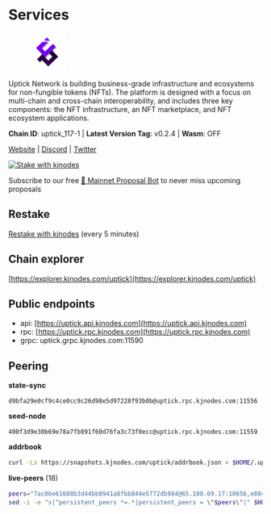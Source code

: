 # Services

<figure><img src="https://raw.githubusercontent.com/kj89/cosmos-images/main/logos/uptick.png" alt=""><figcaption></figcaption></figure>

Uptick Network is building business-grade infrastructure and  ecosystems for non-fungible tokens (NFTs). The platform is  designed with a focus on multi-chain and cross-chain interoperability,  and includes three key components: the NFT infrastructure, an NFT  marketplace, and NFT ecosystem applications.

**Chain ID**: uptick_117-1 | **Latest Version Tag**: v0.2.4 | **Wasm**: OFF

[Website](https://uptick.network) | [Discord](https://discord.gg/UzeHS7fu5H) | [Twitter](https://twitter.com/uptickproject)

[![Stake with kjnodes](https://i.ibb.co/cr44Q8j/button-stake-with-kjnodes.png)](https://restake.app/uptick/uptickvaloper1jqpaf0vgzlxvjx5meq8huweuv2nguqe20seefq)

Subscribe to our free [🤖 Mainnet Proposal Bot](https://t.me/kjnodes_proposal_bot) to never miss upcoming proposals

## Restake

[Restake with kjnodes](https://restake.app/uptick/uptickvaloper1jqpaf0vgzlxvjx5meq8huweuv2nguqe20seefq) (every 5 minutes)
## Chain explorer
[https://explorer.kjnodes.com/uptick](https://explorer.kjnodes.com/uptick)

## Public endpoints

* api: [https://uptick.api.kjnodes.com](https://uptick.api.kjnodes.com)
* rpc: [https://uptick.rpc.kjnodes.com](https://uptick.rpc.kjnodes.com)
* grpc: uptick.grpc.kjnodes.com:11590

## Peering

**state-sync**

```text
d9bfa29e0cf9c4ce0cc9c26d98e5d97228f93b0b@uptick.rpc.kjnodes.com:11556
```

**seed-node**

```text
400f3d9e30b69e78a7fb891f60d76fa3c73f0ecc@uptick.rpc.kjnodes.com:11559
```

**addrbook**
```bash
curl -Ls https://snapshots.kjnodes.com/uptick/addrbook.json > $HOME/.uptickd/config/addrbook.json
```

**live-peers** (18)
```bash
peers="7ac86e61608b3d44bb0941a8fbb844e5772db984@65.108.69.17:10656,e88413ee7153be8a9053165a60ad55492a8e300a@65.109.94.250:29656,07933f8021f92499457890184ae228cd4a2a52fb@65.21.90.141:26656,e71bae28852a0b603f7360ec17fe91e7f065f324@142.132.253.112:35656,e8704845eaa0f3d39fcdc9c4065f3beb344384db@142.132.152.46:27656,29269b318b35005b4ac39d010cbc3c41a5ab0833@185.144.99.33:26656,755c376ec8df0c6fce6d3e28f3d9054de4fe456f@81.30.157.35:17656,f05733da50967e3955e11665b1901d36291dfaee@65.108.195.30:21656,8d9bfdb1e2657959ec641828080052d554fbe248@65.108.205.47:36656,f2710fe78495a0645b690dbf9296b5d62bc2a39f@148.113.6.229:20456,81ccbba5cba98cf89bcca74f271380b53afed4c4@154.26.130.207:27656,34d86f3a8dfce7d8b615563c587433c65792f104@185.219.142.221:15656,90c0c03d27e5b4354bffb709d28340f2657ca1c7@138.201.121.185:26679,d9bfa29e0cf9c4ce0cc9c26d98e5d97228f93b0b@65.109.88.38:11556,34d28eeb7be1b245fd64ba2df4cdf62b5eb60dd3@202.61.240.155:30001,b2bcb66f270153791b19e16ff23ddfec096f7097@142.132.202.50:41656,024a9c6eb41193e7fc76544572c0a8370e80e953@65.109.92.240:3156,f97a75fb69d3a5fe893dca7c8d238ccc0bd66a8f@142.132.148.140:6969"
sed -i -e "s|^persistent_peers *=.*|persistent_peers = \"$peers\"|" $HOME/.uptickd/config/config.toml
```
